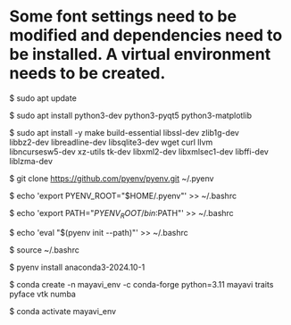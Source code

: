 # Some font settings need to be modified and dependencies need to be installed. A virtual environment needs to be created.

$ sudo apt update

$ sudo apt install python3-dev python3-pyqt5 python3-matplotlib

$ sudo apt install -y make build-essential libssl-dev zlib1g-dev \
    libbz2-dev libreadline-dev libsqlite3-dev wget curl llvm \
    libncursesw5-dev xz-utils tk-dev libxml2-dev libxmlsec1-dev libffi-dev \
    liblzma-dev

$ git clone https://github.com/pyenv/pyenv.git ~/.pyenv   

$ echo 'export PYENV_ROOT="$HOME/.pyenv"' >> ~/.bashrc

$ echo 'export PATH="$PYENV_ROOT/bin:$PATH"' >> ~/.bashrc

$ echo 'eval "$(pyenv init --path)"' >> ~/.bashrc
 
$ source ~/.bashrc

$ pyenv install anaconda3-2024.10-1

$ conda create -n mayavi_env -c conda-forge python=3.11 mayavi traits pyface vtk numba

$ conda activate mayavi_env
